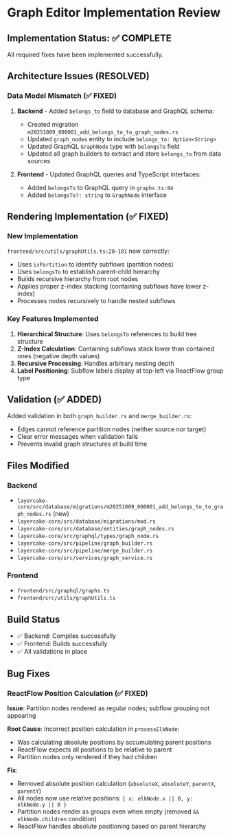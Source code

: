 # Graph Editor Implementation Review

## Implementation Status: ✅ COMPLETE

All required fixes have been implemented successfully.

## Architecture Issues (RESOLVED)

### Data Model Mismatch (✅ FIXED)

1. **Backend** - Added `belongs_to` field to database and GraphQL schema:
   - Created migration `m20251009_000001_add_belongs_to_to_graph_nodes.rs`
   - Updated `graph_nodes` entity to include `belongs_to: Option<String>`
   - Updated GraphQL `GraphNode` type with `belongsTo` field
   - Updated all graph builders to extract and store `belongs_to` from data sources

2. **Frontend** - Updated GraphQL queries and TypeScript interfaces:
   - Added `belongsTo` to GraphQL query in `graphs.ts:84`
   - Added `belongsTo?: string` to `GraphNode` interface

## Rendering Implementation (✅ FIXED)

### New Implementation

`frontend/src/utils/graphUtils.ts:20-181` now correctly:
- Uses `isPartition` to identify subflows (partition nodes)
- Uses `belongsTo` to establish parent-child hierarchy
- Builds recursive hierarchy from root nodes
- Applies proper z-index stacking (containing subflows have lower z-index)
- Processes nodes recursively to handle nested subflows

### Key Features Implemented

1. **Hierarchical Structure**: Uses `belongsTo` references to build tree structure
2. **Z-Index Calculation**: Containing subflows stack lower than contained ones (negative depth values)
3. **Recursive Processing**: Handles arbitrary nesting depth
4. **Label Positioning**: Subflow labels display at top-left via ReactFlow group type

## Validation (✅ ADDED)

Added validation in both `graph_builder.rs` and `merge_builder.rs`:
- Edges cannot reference partition nodes (neither source nor target)
- Clear error messages when validation fails
- Prevents invalid graph structures at build time

## Files Modified

### Backend
- `layercake-core/src/database/migrations/m20251009_000001_add_belongs_to_to_graph_nodes.rs` (new)
- `layercake-core/src/database/migrations/mod.rs`
- `layercake-core/src/database/entities/graph_nodes.rs`
- `layercake-core/src/graphql/types/graph_node.rs`
- `layercake-core/src/pipeline/graph_builder.rs`
- `layercake-core/src/pipeline/merge_builder.rs`
- `layercake-core/src/services/graph_service.rs`

### Frontend
- `frontend/src/graphql/graphs.ts`
- `frontend/src/utils/graphUtils.ts`

## Build Status

- ✅ Backend: Compiles successfully
- ✅ Frontend: Builds successfully
- ✅ All validations in place

## Bug Fixes

### ReactFlow Position Calculation (✅ FIXED)

**Issue**: Partition nodes rendered as regular nodes; subflow grouping not appearing

**Root Cause**: Incorrect position calculation in `processElkNode`:
- Was calculating absolute positions by accumulating parent positions
- ReactFlow expects all positions to be relative to parent
- Partition nodes only rendered if they had children

**Fix**:
- Removed absolute position calculation (`absoluteX`, `absoluteY`, `parentX`, `parentY`)
- All nodes now use relative positions: `{ x: elkNode.x || 0, y: elkNode.y || 0 }`
- Partition nodes render as groups even when empty (removed `&& elkNode.children` condition)
- ReactFlow handles absolute positioning based on parent hierarchy
